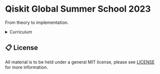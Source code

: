 # Qiskit Global Summer School 2023

From theory to implementation.

<details><summary>Curriculum </summary>
    
|Day|Topic|Speaker|Format|
|---|---|---|---|
| Monday, July 17 | Kick Off | O. Lanes | Address |
| Monday, July 17 | Single Systems | J. Watrous | Lecture |
| Monday, July 17 | Multiple Systems | J. Watrous | Lecture |
| Monday, July 17 | N/A | O. Lanes, J. Watrous | Live Q&A |
| Tuesday, July 18 | Quantum Circuits | J. Watrous | Lecture |
| **Tuesday, July 18** | **Qiskit 101** | **A. Mitchell** | **Lab** |
| Tuesday, July 18 | N/A | J. Watrous, A. Mitchell | Live Q&A |
| Wednesday, July 19 | Entanglement in Action | J. Watrous | Lecture |
| **Wednesday, July 19** | **Creating Entanglement with Qiskit** | **N. Bronn** | **Lab** |
| Wednesday, July 19 | N/A | N. Bronn, J. Watrous | Live Q&A |
| Thursday, July 20 | Quantum Query Algorithms | J. Watrous | Lecture |
| Thursday, July 20 | Foundations of Quantum Algorithms | J. Watrous | Lecture |
| Thursday, July 20 | N/A | O. Lanes, J. Watrous | Live Q&A |
| Friday, July 21 | Phase Estimation and Factoring | J. Watrous | Lecture |
| Friday, July 21 | **Diving into Quantum Algorithms** | **K. Ferris** | **Lab** |
| Friday, July 21 | N/A | O. Lanes, J. Watrous | Live Q&A |
| Monday, July 24 | Kick Off | O. Lanes | Address |
| Monday, July 24 | Quantum Computing Hardware and Super Conducting Circuits | O. Lanes | Lecture |
| Monday, July 24 | N/A | O. Lanes, J. Watrous | Live Q&A |
| Tuesday, July 25 | Introduction to Quantum Noise - Part 1 | Z. Minev | Lecture |
| Tuesday, July 25 | Introduction to Quantum Noise - Part 2 | Z. Minev | Lecture |
| Tuesday, July 25 | N/A | Z. Minev, J. Watrous | Live Q&A |
| Wednesday, July 26 | Iterative Quantum Phase Estimation: Moving Beyond Traditional QPE | K. Ferris | Lecture |
| Wednesday, July 26 | Variational Quantum Eigensolver | O. Shehab | Lecture |
| **Wednesday, July 26** | **Iterative Phase Estimation** | **K. Sung** | **Lab** |
| Wednesday, July 26 | N/A | K. Ferris, J. Watrous | Live Q&A |
| Thursday, July 27 | Noise Mitigation - Part 1 | N. Bronn | Lecture |
| **Thursday, July 27** | **Noise Mitigation - Part 2** | **N. Bronn** | **Lab** |
| **Thursday, July 27** | **Noise Mitigation** | **K. Sung** | **Lab** |
| Thursday, July 27 | N/A | K. Sung, J. Watrous | Live Q&A |
| **Friday, July 28** | **Contributin to Qiskit** | **A. Mitchell** | **Lab** |
| Friday, July 28 | Closing Ceremony | Various | N/A |
</details>

## 📋 License
All material is to be held under a general MIT license, please see [LICENSE](https://github.com/wilhelmagren/QSS2023/blob/3d5d9eadad8ff36db725b8494e58e9d17c265cb3/LICENSE) for more information.
